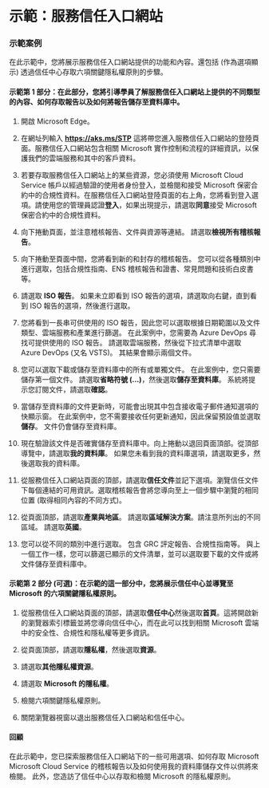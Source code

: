 ﻿---
Demo:
    title: '服務信任入口網站'
    module: '單元 1，第 2 課：描述 Microsoft 安全和合規性原則：瀏覽服務信任入口網站'
---

# 示範：服務信任入口網站

### 示範案例

在此示範中，您將展示服務信任入口網站提供的功能和內容。還包括 (作為選項顯示) 透過信任中心存取六項關鍵隱私權原則的步驟。

#### 示範第 1 部分：在此部分，您將引導學員了解服務信任入口網站上提供的不同類型的內容、如何存取報告以及如何將報告儲存至資料庫中。 

1. 開啟 Microsoft Edge。

1. 在網址列輸入 **https://aks.ms/STP** 這將帶您進入服務信任入口網站的登陸頁面。服務信任入口網站包含相關 Microsoft 實作控制和流程的詳細資訊，以保護我們的雲端服務和其中的客戶資料。 

1. 若要存取服務信任入口網站上的某些資源，您必須使用 Microsoft Cloud Service 帳戶以經過驗證的使用者身份登入，並檢閱和接受 Microsoft 保密合約中的合規性資料。在服務信任入口網站登陸頁面的右上角，您將看到登入選項。請使用您的管理員認證**登入**，如果出現提示，請選取**同意**接受 Microsoft 保密合約中的合規性資料。

1. 向下捲動頁面，並注意稽核報告、文件與資源等連結。  請選取**檢視所有稽核報告**。

1. 向下捲動至頁面中間，您將看到新的和封存的稽核報告。  您可以從各種類別中進行選取，包括合規性指南、ENS 稽核報告和證書、常見問題和技術白皮書等。

1. 請選取 **ISO 報告**。  如果未立即看到 ISO 報告的選項，請選取向右鍵，直到看到 ISO 報告的選項，然後進行選取。

1. 您將看到一長串可供使用的 ISO 報告，因此您可以選取根據日期範圍以及文件類型、雲端服務和產業進行篩選。  在此案例中，您需要為 Azure DevOps 尋找可提供使用的 ISO 報告。  請選取雲端服務，然後從下拉式清單中選取 Azure DevOps (又名 VSTS)。  其結果會顯示兩個文件。

1. 您可以選取下載或儲存至資料庫中的所有或單獨文件。  在此案例中，您只需要儲存第一個文件。  請選取**省略符號 (...)**，然後選取**儲存至資料庫**。  系統將提示您訂閱文件，請選取**確認**。

1. 當儲存至資料庫的文件更新時，可能會出現其中包含接收電子郵件通知選項的快顯示窗。  在此案例中，您不需要接收任何更新通知，因此保留預設值並選取**儲存**。  文件仍會儲存至資料庫。

1. 現在驗證該文件是否確實儲存至資料庫中。向上捲動以退回頁面頂部。從頂部導覽中，請選取**我的資料庫**。  如果您未看到我的資料庫選項，請選取更多，然後選取我的資料庫。

1. 從服務信任入口網站頁面的頂部，請選取**信任文件**並記下選項。瀏覽信任文件下每個連結的可用資訊。選取稽核報告會將您導向至上一個步驟中瀏覽的相同位置 (取得相同內容的不同方式)。  

1. 從頁面頂部，請選取**產業與地區**。  請選取**區域解決方案**。請注意所列出的不同區域。  請選取**英國**。  

1. 您可以從不同的類別中進行選取。  包含 GRC 評定報告、合規性指南等。  與上一個工作一樣，您可以篩選已顯示的文件清單，並可以選取要下載的文件或將文件儲存至資料庫中。

#### 示範第 2 部分 (可選)：在示範的這一部分中，您將展示信任中心並導覽至 Microsoft 的六項關鍵隱私權原則。

1. 從服務信任入口網站頁面的頂部，請選取**信任中心**然後選取**首頁**。這將開啟新的瀏覽器索引標籤並將您導向信任中心，而在此可以找到相關 Microsoft 雲端中的安全性、合規性和隱私權等更多資訊。

1. 從頁面頂部，請選取**隱私權**，然後選取**資源**。

1. 請選取**其他隱私權資源**。

1. 請選取 **Microsoft 的隱私權**。

1. 檢閱六項關鍵隱私權原則。

1. 關閉瀏覽器視窗以退出服務信任入口網站和信任中心。

#### 回顧

在此示範中，您已探索服務信任入口網站下的一些可用選項、如何存取 Microsoft Microsoft Cloud Service 的稽核報告以及如何使用我的資料庫儲存文件以供將來檢閱。  此外，您造訪了信任中心以存取和檢閱 Microsoft 的隱私權原則。
